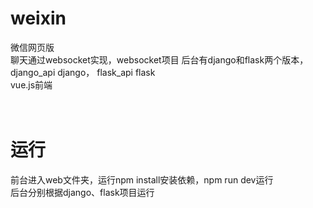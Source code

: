 # weixin
微信网页版<br>
聊天通过websocket实现，websocket项目
后台有django和flask两个版本，django_api django， flask_api flask<br>
vue.js前端<br><br><br>
# 运行
前台进入web文件夹，运行npm install安装依赖，npm run dev运行<br>
后台分别根据django、flask项目运行

